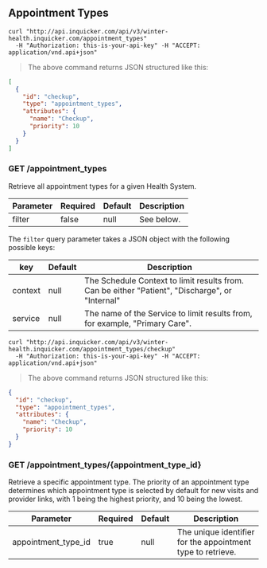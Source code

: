 ## Appointment Types

```shell
curl "http://api.inquicker.com/api/v3/winter-health.inquicker.com/appointment_types"
  -H "Authorization: this-is-your-api-key" -H "ACCEPT: application/vnd.api+json"
```

> The above command returns JSON structured like this:

```json
[
  {
    "id": "checkup",
    "type": "appointment_types",
    "attributes": {
      "name": "Checkup",
      "priority": 10
    }
  }
]
```

### GET /appointment_types

Retrieve all appointment types for a given Health System.

Parameter | Required | Default | Description
--------- | -------- | ------- | -----------
filter | false | null | See below.

The `filter` query parameter takes a JSON object with the following possible keys:

key | Default | Description
--------- | ------- | -----------
context | null | The Schedule Context to limit results from. Can be either "Patient", "Discharge", or "Internal"
service | null | The name of the Service to limit results from, for example, "Primary Care".

```shell
curl "http://api.inquicker.com/api/v3/winter-health.inquicker.com/appointment_types/checkup"
  -H "Authorization: this-is-your-api-key" -H "ACCEPT: application/vnd.api+json"
```

> The above command returns JSON structured like this:

```json
{
  "id": "checkup",
  "type": "appointment_types",
  "attributes": {
    "name": "Checkup",
    "priority": 10
  }
}
```

### GET /appointment_types/{appointment_type_id}

Retrieve a specific appointment type. The priority of an appointment type determines which appointment type is selected by default for new visits and provider links, with 1 being the highest priority, and 10 being the lowest.

Parameter | Required | Default | Description
--------- | -------- | ------- | -----------
appointment_type_id | true | null | The unique identifier for the appointment type to retrieve.
